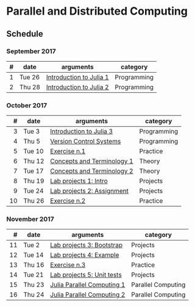 # Parallel and Distributed Computing

## Schedule

### September 2017

| # | date | arguments | category |
|--:|------|-----------|----------|
| 1 | Tue  26 | [Introduction to Julia 1](lessons/2017-09-26/) | Programming |
| 2 | Thu  28 | [Introduction to Julia 2](lessons/2017-09-28/) | Programming |


### October 2017

| # | date | arguments | category |
|--:|------|-----------|----------|
| 3 | Tue  3 | [Introduction to Julia 3](lessons/2017-10-03/) | Programming |
| 4 | Thu  5 | [Version Control Systems](lessons/2017-10-05/) | Programming |
| 5 | Tue  10 | [Exercise n.1](lessons/2017-10-10/) | Practice |
| 6 | Thu  12 | [Concepts and Terminology 1](lessons/2017-10-12/) | Theory |
| 7 | Tue  17 | [Concepts and Terminology 2](lessons/2017-10-17/) | Theory |
| 8 | Thu  19 | [Lab projects 1: Intro](lessons/2017-10-19/) | Projects |
| 9 | Tue  24 | [Lab projects 2: Assignment](lessons/2017-10-24/) | Projects |
| 10 | Thu  26 | [Exercise n.2](lessons/2017-10-26/) | Practice |

### November 2017

| # | date | arguments | category |
|--:|------|-----------|----------|
| 11 | Tue  2 | [Lab projects 3: Bootstrap](lessons/2017-11-02/) | Projects |
| 12 | Tue  14 | [Lab projects 4: Example](lessons/2017-11-14/) | Projects |
| 13 | Thu  16 | [Exercise n.3](lessons/2017-10-24/) | Practice |
| 14 | Tue  21 | [Lab projects 5: Unit tests](lessons/2017-11-21/) | Projects |
| 15 | Thu  23 | [Julia Parallel Computing 1](lessons/2017-11-23/) | Parallel Computing |
| 16 | Thu  24 | [Julia Parallel Computing 2](lessons/2017-11-28/) | Parallel Computing |

<!-- 
| 2 | Wed  8 | [Overview of parallel computing](lessons/2017-03-08/lecture-02.pdf) | Theory |
| 3 | Mon  13 | [Git & GitHub, Julia packages](lessons/2017-03-13/lecture-03.pdf) | Programming |
| 4 | Wed 15 | [Concepts and Terminology](lessons/2017-03-15/lecture-04.pdf) | Theory |
| 5 | Mon 20 | [Parallel Architectures and Programming Models](lessons/2017-03-20/) | Theory |
| 6 | Wed 22 | x | Practice |
| 7 | Mon 27 | [Parallel Programming in Julia](lessons/2017-03-27/) | Programming |
| 8 | Wed 29 | [Parallel Programming in Julia](lessons/2017-03-29/) | Theory |

### April 2017

| # | date | arguments | category |
|--:|------|-----------|----------|
| 9 | Mon 3 | [Make parallel:domain integration](lessons/2017-04-03/) | Programming |
| 10 | Wed 5 | [Code vectorization](lessons/2017-04-05/) | Theory |
<!-- 
| 3 | Fri 11 | x | x |
| 4 | Mon 14 | x | x |
| 5 | Fri 18 | x | x |
| 6 | Mon 21 | x | x |
| 7 | Fri 25 | x | x |
| 8 | Mon 28 | x | x |

### December 2016

| # | date | arguments | category |
|--:|------|-----------|----------|
| 1 | Fri  2 | x | x |
| 2 | Mon  5 | x | x |
| 3 | Fri 9 | x | x |
| 4 | Mon 12 | x | x |
| 5 | Fri 16 | x | x |
| 6 | Mon 19 | x | x |
| 7 | Fri 23 | x | x |

### January 2017

| # | date | arguments | category |
|--:|------|-----------|----------|
| 1 | Mon  9 | x | x |
| 2 | Fri  13 | x | x |
| 3 | Mon 16 | x | x |
| 4 | Fri 20 | x | x |
| 5 | Mon 23 | x | x |
| 6 | Fri 27 | x | x |
| 7 | Mon 30 | x | x |
 -->
